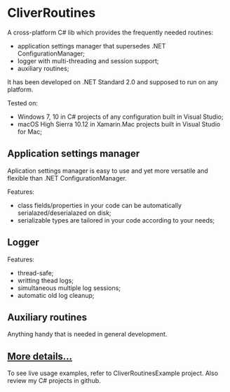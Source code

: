 # CliverRoutines

A cross-platform C# lib which provides the frequently needed routines:

- application settings manager that supersedes .NET ConfigurationManager;
- logger with multi-threading and session support;
- auxiliary routines;

It has been developed on .NET Standard 2.0 and supposed to run on any platform. 

Tested on:
- Windows 7, 10 in C# projects of any configuration built in Visual Studio;
- macOS High Sierra 10.12 in Xamarin.Mac projects built in Visual Studio for Mac;

## Application settings manager
Aplication settings manager is easy to use and yet more versatile and flexible than .NET ConfigurationManager.

Features:
- class fields/properties in your code can be automatically serialazed/deserialazed on disk;
- serializable types are tailored in your code according to your needs;

## Logger 
Features:
- thread-safe;
- writting thead logs;
- simultaneous multiple log sessions;
- automatic old log cleanup; 

## Auxiliary routines 
Anything handy that is needed in general development.


## [More details...](https://sergeystoyan.github.io/CliverRoutines/#1)

To see live usage examples, refer to CliverRoutinesExample project. Also review my C# projects in github.
